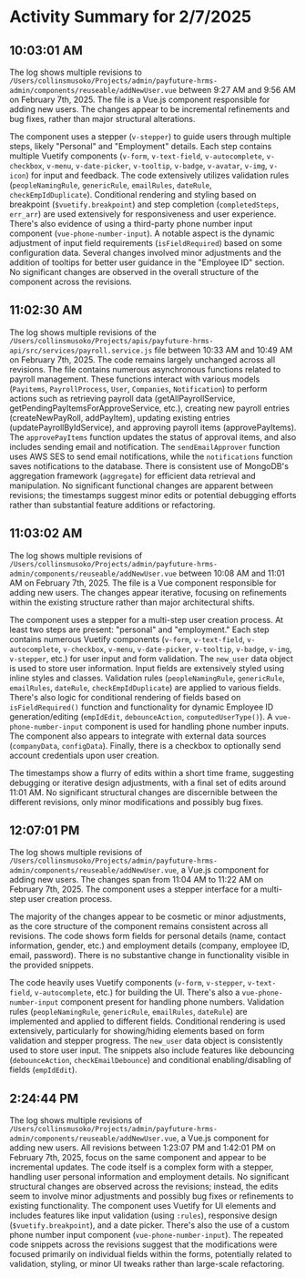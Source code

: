 # Activity Summary for 2/7/2025

## 10:03:01 AM
The log shows multiple revisions to `/Users/collinsmusoko/Projects/admin/payfuture-hrms-admin/components/reuseable/addNewUser.vue` between 9:27 AM and 9:56 AM on February 7th, 2025.  The file is a Vue.js component responsible for adding new users.  The changes appear to be incremental refinements and bug fixes, rather than major structural alterations.

The component uses a stepper (`v-stepper`) to guide users through multiple steps, likely "Personal" and "Employment" details.  Each step contains multiple Vuetify components (`v-form`, `v-text-field`, `v-autocomplete`, `v-checkbox`, `v-menu`, `v-date-picker`, `v-tooltip`, `v-badge`, `v-avatar`, `v-img`, `v-icon`) for input and feedback.  The code extensively utilizes validation rules (`peopleNamingRule`, `genericRule`, `emailRules`, `dateRule`, `checkEmpIdDuplicate`).  Conditional rendering and styling based on breakpoint (`$vuetify.breakpoint`) and step completion (`completedSteps`, `err_arr`) are used extensively for responsiveness and user experience.  There's also evidence of using a third-party phone number input component (`vue-phone-number-input`).  A notable aspect is the dynamic adjustment of input field requirements (`isFieldRequired`) based on some configuration data. Several changes involved minor adjustments and the addition of tooltips for better user guidance in the "Employee ID" section.  No significant changes are observed in the overall structure of the component across the revisions.


## 11:02:30 AM
The log shows multiple revisions of the `/Users/collinsmusoko/Projects/apis/payfuture-hrms-api/src/services/payroll.service.js` file between 10:33 AM and 10:49 AM on February 7th, 2025.  The code remains largely unchanged across all revisions.  The file contains numerous asynchronous functions related to payroll management.  These functions interact with various models (`Payitems`, `PayrollProcess`, `User`, `Companies`, `Notification`)  to perform actions such as retrieving payroll data (getAllPayrollService, getPendingPayItemsForApproveService, etc.), creating new payroll entries (createNewPayRoll, addPayItem), updating existing entries (updatePayrollByIdService), and approving payroll items (approvePayItems).  The `approvePayItems` function updates the status of approval items, and also includes sending email and notification. The `sendEmailApprover` function uses AWS SES to send email notifications, while the `notifications` function saves notifications to the database.  There is consistent use of MongoDB's aggregation framework (`aggregate`) for efficient data retrieval and manipulation.  No significant functional changes are apparent between revisions; the timestamps suggest minor edits or potential debugging efforts rather than substantial feature additions or refactoring.


## 11:03:02 AM
The log shows multiple revisions of `/Users/collinsmusoko/Projects/admin/payfuture-hrms-admin/components/reuseable/addNewUser.vue` between 10:08 AM and 11:01 AM on February 7th, 2025.  The file is a Vue component responsible for adding new users.  The changes appear iterative, focusing on refinements within the existing structure rather than major architectural shifts.

The component uses a stepper for a multi-step user creation process.  At least two steps are present: "personal" and "employment."  Each step contains numerous Vuetify components (`v-form`, `v-text-field`, `v-autocomplete`, `v-checkbox`, `v-menu`, `v-date-picker`, `v-tooltip`, `v-badge`, `v-img`, `v-stepper`, etc.) for user input and form validation.  The `new_user` data object is used to store user information.  Input fields are extensively styled using inline styles and classes.  Validation rules (`peopleNamingRule`, `genericRule`, `emailRules`, `dateRule`, `checkEmpIdDuplicate`) are applied to various fields.  There's also logic for conditional rendering of fields based on `isFieldRequired()` function and functionality for dynamic Employee ID generation/editing (`empIdEdit`, `debounceAction`, `computedUserType()`).  A `vue-phone-number-input` component is used for handling phone number inputs.  The component also appears to integrate with external data sources (`companyData`, `configData`).  Finally, there is a checkbox to optionally send account credentials upon user creation.

The timestamps show a flurry of edits within a short time frame, suggesting debugging or iterative design adjustments, with a final set of edits around 11:01 AM.  No significant structural changes are discernible between the different revisions, only minor modifications and possibly bug fixes.


## 12:07:01 PM
The log shows multiple revisions of `/Users/collinsmusoko/Projects/admin/payfuture-hrms-admin/components/reuseable/addNewUser.vue`, a Vue.js component for adding new users.  The changes span from 11:04 AM to 11:22 AM on February 7th, 2025.  The component uses a stepper interface for a multi-step user creation process.

The majority of the changes appear to be cosmetic or minor adjustments, as the core structure of the component remains consistent across all revisions.  The code shows form fields for personal details (name, contact information, gender, etc.) and employment details (company, employee ID, email, password).  There is no substantive change in functionality visible in the provided snippets.

The code heavily uses Vuetify components (`v-form`, `v-stepper`, `v-text-field`, `v-autocomplete`, etc.) for building the UI.  There's also a `vue-phone-number-input` component present for handling phone numbers.  Validation rules (`peopleNamingRule`, `genericRule`, `emailRules`, `dateRule`) are implemented and applied to different fields.  Conditional rendering is used extensively, particularly for showing/hiding elements based on form validation and stepper progress.  The `new_user` data object is consistently used to store user input.  The snippets also include features like debouncing (`debounceAction`, `checkEmailDebounce`) and conditional enabling/disabling of fields (`empIdEdit`).


## 2:24:44 PM
The log shows multiple revisions of `/Users/collinsmusoko/Projects/admin/payfuture-hrms-admin/components/reuseable/addNewUser.vue`, a Vue.js component for adding new users.  All revisions between 1:23:07 PM and 1:42:01 PM on February 7th, 2025,  focus on the same component and appear to be incremental updates. The code itself is a complex form with a stepper, handling user personal information and employment details.  No significant structural changes are observed across the revisions; instead, the edits seem to involve minor adjustments and possibly bug fixes or refinements to existing functionality. The component uses Vuetify for UI elements and includes features like input validation (using `:rules`), responsive design (`$vuetify.breakpoint`), and a date picker.  There's also the use of a custom phone number input component (`vue-phone-number-input`). The repeated code snippets across the revisions suggest that the modifications were focused primarily on individual fields within the forms, potentially related to validation, styling, or minor UI tweaks rather than large-scale refactoring.
